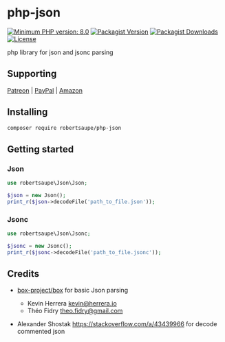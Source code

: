 # php-json

[![Minimum PHP version: 8.0](https://img.shields.io/badge/php-8.0%2B-blue.svg?color=blue&style=for-the-badge)](https://packagist.org/packages/robertsaupe/php-json)
[![Packagist Version](https://img.shields.io/packagist/v/robertsaupe/php-json?color=blue&style=for-the-badge)](https://packagist.org/packages/robertsaupe/php-json)
[![Packagist Downloads](https://img.shields.io/packagist/dt/robertsaupe/php-json?color=blue&style=for-the-badge)](https://packagist.org/packages/robertsaupe/php-json)
[![License](https://img.shields.io/badge/license-MIT-blue.svg?style=for-the-badge)](LICENSE)

php library for json and jsonc parsing

## Supporting

[Patreon](https://www.patreon.com/robertsaupe) |
[PayPal](https://www.paypal.com/donate?hosted_button_id=SQMRNY8YVPCZQ) |
[Amazon](https://www.amazon.de/ref=as_li_ss_tl?ie=UTF8&linkCode=ll2&tag=robertsaupe-21&linkId=b79bc86cee906816af515980cb1db95e&language=de_DE)

## Installing

```sh
composer require robertsaupe/php-json
```

## Getting started

### Json

```php
use robertsaupe\Json\Json;

$json = new Json();
print_r($json->decodeFile('path_to_file.json'));
```

### Jsonc

```php
use robertsaupe\Json\Jsonc;

$jsonc = new Jsonc();
print_r($jsonc->decodeFile('path_to_file.jsonc'));
```

## Credits

- [box-project/box](https://github.com/box-project/box) for basic Json parsing
  - Kevin Herrera <kevin@herrera.io>
  - Théo Fidry <theo.fidry@gmail.com>

- Alexander Shostak <https://stackoverflow.com/a/43439966> for decode commented json
